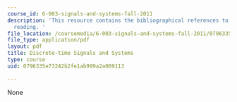 ```yaml
---
course_id: 6-003-signals-and-systems-fall-2011
description: 'This resource contains the bibliographical references to the course
  reading. '
file_location: /coursemedia/6-003-signals-and-systems-fall-2011/0796335e73242b2fe1ab999a2a009113_MIT6_003F11_back.pdf
file_type: application/pdf
layout: pdf
title: Discrete-time Signals and Systems
type: course
uid: 0796335e73242b2fe1ab999a2a009113

---
```

None
